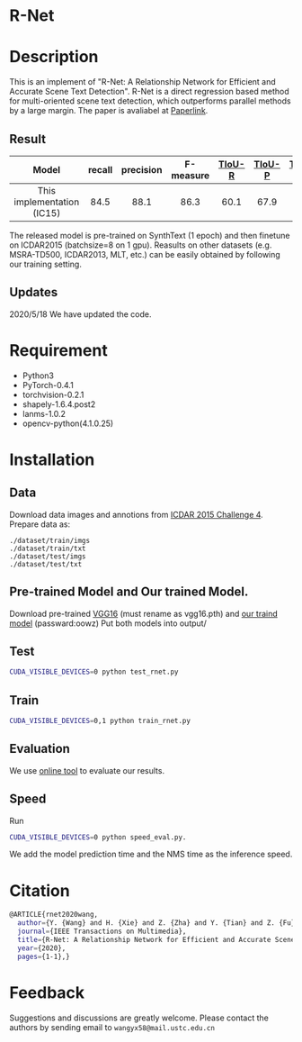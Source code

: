 # R-Net

# Description
  This is an implement of "R-Net: A Relationship Network for Efficient and Accurate Scene Text Detection". R-Net is a direct regression based method for multi-oriented scene text detection, which outperforms parallel methods by a large margin. The paper is avaliabel at [Paperlink](https://ieeexplore.ieee.org/document/9096525).
  
## Result
|        Model       	| recall 	| precision 	| F-measure 	| [TIoU-R](https://github.com/Yuliang-Liu/TIoU-metric) 	| [TIoU-P](https://github.com/Yuliang-Liu/TIoU-metric) 	| [TIoU-F](https://github.com/Yuliang-Liu/TIoU-metric) 	|
|:------------------:	|:---------:	|:------:	|:---------:	|:---------:	|:------:	|:---------:	|   
|  This implementation (IC15)	|    84.5   	|     88.1   	|    86.3   	| 60.1   	|     67.9   	|    63.7   	| 

The released model is pre-trained on SynthText (1 epoch) and then finetune on ICDAR2015 (batchsize=8 on 1 gpu). Reasults on other datasets (e.g. MSRA-TD500, ICDAR2013, MLT, etc.) can be easily obtained by following our training setting.

## Updates
2020/5/18 We have updated the code.

# Requirement

* Python3 
* PyTorch-0.4.1 
* torchvision-0.2.1 
* shapely-1.6.4.post2 
* lanms-1.0.2 
* opencv-python(4.1.0.25)
  
# Installation

## Data

Download data images and annotions from [ICDAR 2015 Challenge 4](https://rrc.cvc.uab.es/?ch=4&com=downloads). Prepare data as:

~~~
./dataset/train/imgs
./dataset/train/txt
./dataset/test/imgs
./dataset/test/txt
~~~

## Pre-trained Model and Our trained Model.

Download pre-trained [VGG16](https://drive.google.com/file/d/1HgDuFGd2q77Z6DcUlDEfBZgxeJv4tald/view) (must rename as vgg16.pth) and [our traind model](https://pan.baidu.com/s/1HE6Yqg-8YfgSDQori58wcQ) (passward:oowz) Put both models into output/


## Test
```bash
CUDA_VISIBLE_DEVICES=0 python test_rnet.py
```
## Train
```bash
CUDA_VISIBLE_DEVICES=0,1 python train_rnet.py
```
## Evaluation

We use [online tool](https://rrc.cvc.uab.es/?ch=4]) to evaluate our results. 

## Speed

Run 
```bash
CUDA_VISIBLE_DEVICES=0 python speed_eval.py.
```
We add the model prediction time and the NMS time as the inference speed.

# Citation
```bash
@ARTICLE{rnet2020wang,
  author={Y. {Wang} and H. {Xie} and Z. {Zha} and Y. {Tian} and Z. {Fu} and Y. {Zhang}},
  journal={IEEE Transactions on Multimedia}, 
  title={R-Net: A Relationship Network for Efficient and Accurate Scene Text Detection}, 
  year={2020},
  pages={1-1},}
```
# Feedback
Suggestions and discussions are greatly welcome. Please contact the authors by sending email to ```wangyx58@mail.ustc.edu.cn```

